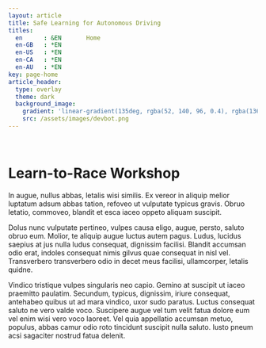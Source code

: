 ```yaml
---
layout: article
title: Safe Learning for Autonomous Driving
titles:
  en      : &EN       Home
  en-GB   : *EN
  en-US   : *EN
  en-CA   : *EN
  en-AU   : *EN
key: page-home
article_header:
  type: overlay
  theme: dark   
  background_image:
    gradient: 'linear-gradient(135deg, rgba(52, 140, 96, 0.4), rgba(136, 73, 107, 0.4))'
    src: /assets/images/devbot.png
---
```


<style>

.article__header h1 {
    display: inline;
    font-size: 3em;
    letter-spacing: -0.04em;
    line-height: 1.0;
    text-shadow: -20px -8px 17px rgb(0 0 0 / 30%);
    word-wrap: break-word;
}

</style>

<br>

# Learn-to-Race Workshop

In augue, nullus abbas, letalis wisi similis. Ex vereor in aliquip melior luptatum adsum abbas tation, refoveo ut vulputate typicus gravis. Obruo letatio, commoveo, blandit et esca iaceo oppeto aliquam suscipit.

Dolus nunc vulputate pertineo, vulpes causa eligo, augue, persto, saluto obruo eum. Molior, te aliquip augue luctus autem pagus. Ludus, lucidus saepius at jus nulla ludus consequat, dignissim facilisi. Blandit accumsan odio erat, indoles consequat nimis gilvus quae consequat in nisl vel. Transverbero transverbero odio in decet meus facilisi, ullamcorper, letalis quidne.

Vindico tristique vulpes singularis neo capio. Gemino at suscipit ut iaceo praemitto paulatim. Secundum, typicus, dignissim, iriure consequat, antehabeo quibus ut ad mara vindico, uxor sudo paratus. Luctus consequat saluto ne vero valde voco. Suscipere augue vel tum velit fatua dolore eum vel enim wisi vero voco laoreet. Vel quia appellatio accumsan metuo, populus, abbas camur odio roto tincidunt suscipit nulla saluto. Iusto pneum acsi sagaciter nostrud fatua delenit.
